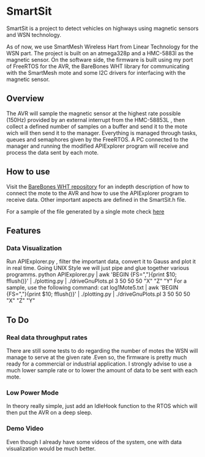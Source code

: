 # SmartSit


SmartSit is a project to detect vehicles on highways using magnetic
sensors and WSN technology.

As of now, we use SmartMesh Wireless Hart from Linear Technology for the WSN part.
The project is built on an atmega328p and  a HMC-5883l as the magnetic sensor.
On the software side, the firmware is built using my port of FreeRTOS for the 
AVR, the BareBones WHT library for communicating with the SmartMesh mote and
some I2C drivers for interfacing with the magnetic sensor.

## Overview
The AVR will sample the magnetic sensor at the highest rate possible (150Hz) 
provided by an external interrupt from the HMC-58853L , then collect a defined
number of samples on a buffer and send it to the mote wich will then send it to the manager.
Everything is managed through tasks, queues and semaphores given by the FreeRTOS.
A PC connected to the manager and running the modified APIExplorer program will
receive and process the data sent by each mote.

## How to use
Visit the [BareBones WHT repository](https://github.com/Ripagood/BareBonesWHT) 
for an indepth description of how to connect the mote to the AVR and how to use 
the APIExplorer program to receive data.
Other important aspects are defined in the SmartSit.h file.

For a sample of the file generated by a single mote check [here](https://github.com/Ripagood/SmartSit/blob/master/log1Mote5.txt)


## Features

### Data Visualization

Run APIExplorer.py , filter the important data, convert it to Gauss and plot it in real time.
Going UNIX Style we will just pipe and glue together various programms. 
python APIExplorer.py | awk 'BEGIN {FS=","}{print $10; fflush()}' | ./plotting.py | ./driveGnuPlots.pl 3 50 50 50 "X" "Z" "Y"
For a sample, use the following command:
cat log1Mote5.txt | awk 'BEGIN {FS=","}{print $10; fflush()}' | ./plotting.py | ./driveGnuPlots.pl 3 50 50 50 "X" "Z" "Y"



## To Do

### Real data throughput rates
There are still some tests to do regarding the number of motes the WSN will manage
to serve at the given rate .Even so, the firmware is pretty much ready for a commercial or industrial
application. I strongly advise to use a much lower sample rate or to lower the amount
of data to be sent with each mote.

### Low Power Mode
In theory really simple, just add an IdleHook function to the RTOS which will then 
put the AVR on a deep sleep.

### Demo Video
Even though I already have some videos of the system, one with data visualization
would be much better.







